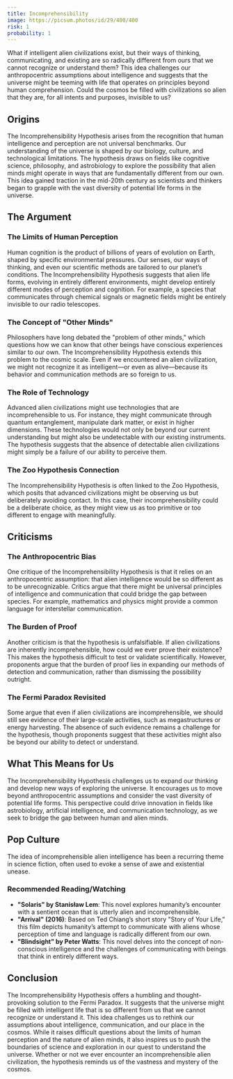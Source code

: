 ```yaml
---
title: Incomprehensibility
image: https://picsum.photos/id/29/400/400
risk: 1
probability: 1
---
```


What if intelligent alien civilizations exist, but their ways of thinking, communicating, and existing are so radically different from ours that we cannot recognize or understand them? This idea challenges our anthropocentric assumptions about intelligence and suggests that the universe might be teeming with life that operates on principles beyond human comprehension. Could the cosmos be filled with civilizations so alien that they are, for all intents and purposes, invisible to us?

## Origins

The Incomprehensibility Hypothesis arises from the recognition that human intelligence and perception are not universal benchmarks. Our understanding of the universe is shaped by our biology, culture, and technological limitations. The hypothesis draws on fields like cognitive science, philosophy, and astrobiology to explore the possibility that alien minds might operate in ways that are fundamentally different from our own. This idea gained traction in the mid-20th century as scientists and thinkers began to grapple with the vast diversity of potential life forms in the universe.

## The Argument

### The Limits of Human Perception

Human cognition is the product of billions of years of evolution on Earth, shaped by specific environmental pressures. Our senses, our ways of thinking, and even our scientific methods are tailored to our planet’s conditions. The Incomprehensibility Hypothesis suggests that alien life forms, evolving in entirely different environments, might develop entirely different modes of perception and cognition. For example, a species that communicates through chemical signals or magnetic fields might be entirely invisible to our radio telescopes.

### The Concept of "Other Minds"

Philosophers have long debated the "problem of other minds," which questions how we can know that other beings have conscious experiences similar to our own. The Incomprehensibility Hypothesis extends this problem to the cosmic scale. Even if we encountered an alien civilization, we might not recognize it as intelligent—or even as alive—because its behavior and communication methods are so foreign to us.

### The Role of Technology

Advanced alien civilizations might use technologies that are incomprehensible to us. For instance, they might communicate through quantum entanglement, manipulate dark matter, or exist in higher dimensions. These technologies would not only be beyond our current understanding but might also be undetectable with our existing instruments. The hypothesis suggests that the absence of detectable alien civilizations might simply be a failure of our ability to perceive them.

### The Zoo Hypothesis Connection

The Incomprehensibility Hypothesis is often linked to the Zoo Hypothesis, which posits that advanced civilizations might be observing us but deliberately avoiding contact. In this case, their incomprehensibility could be a deliberate choice, as they might view us as too primitive or too different to engage with meaningfully.

## Criticisms

### The Anthropocentric Bias

One critique of the Incomprehensibility Hypothesis is that it relies on an anthropocentric assumption: that alien intelligence would be so different as to be unrecognizable. Critics argue that there might be universal principles of intelligence and communication that could bridge the gap between species. For example, mathematics and physics might provide a common language for interstellar communication.

### The Burden of Proof

Another criticism is that the hypothesis is unfalsifiable. If alien civilizations are inherently incomprehensible, how could we ever prove their existence? This makes the hypothesis difficult to test or validate scientifically. However, proponents argue that the burden of proof lies in expanding our methods of detection and communication, rather than dismissing the possibility outright.

### The Fermi Paradox Revisited

Some argue that even if alien civilizations are incomprehensible, we should still see evidence of their large-scale activities, such as megastructures or energy harvesting. The absence of such evidence remains a challenge for the hypothesis, though proponents suggest that these activities might also be beyond our ability to detect or understand.

## What This Means for Us

The Incomprehensibility Hypothesis challenges us to expand our thinking and develop new ways of exploring the universe. It encourages us to move beyond anthropocentric assumptions and consider the vast diversity of potential life forms. This perspective could drive innovation in fields like astrobiology, artificial intelligence, and communication technology, as we seek to bridge the gap between human and alien minds.

## Pop Culture

The idea of incomprehensible alien intelligence has been a recurring theme in science fiction, often used to evoke a sense of awe and existential unease.

### Recommended Reading/Watching

- **"Solaris" by Stanisław Lem**: This novel explores humanity’s encounter with a sentient ocean that is utterly alien and incomprehensible.
- **"Arrival" (2016)**: Based on Ted Chiang’s short story "Story of Your Life," this film depicts humanity’s attempt to communicate with aliens whose perception of time and language is radically different from our own.
- **"Blindsight" by Peter Watts**: This novel delves into the concept of non-conscious intelligence and the challenges of communicating with beings that think in entirely different ways.

## Conclusion

The Incomprehensibility Hypothesis offers a humbling and thought-provoking solution to the Fermi Paradox. It suggests that the universe might be filled with intelligent life that is so different from us that we cannot recognize or understand it. This idea challenges us to rethink our assumptions about intelligence, communication, and our place in the cosmos. While it raises difficult questions about the limits of human perception and the nature of alien minds, it also inspires us to push the boundaries of science and exploration in our quest to understand the universe. Whether or not we ever encounter an incomprehensible alien civilization, the hypothesis reminds us of the vastness and mystery of the cosmos.

